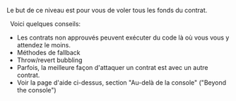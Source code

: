 Le but de ce niveau est pour vous de voler tous les fonds du contrat.

&nbsp;
Voici quelques conseils:
* Les contrats non approuvés peuvent exécuter du code là où vous vous y attendez le moins.
* Méthodes de fallback
* Throw/revert bubbling
* Parfois, la meilleure façon d'attaquer un contrat est avec un autre contrat.
* Voir la page d'aide ci-dessus, section "Au-delà de la console" ("Beyond the console")